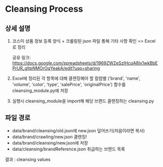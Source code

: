 # Cleansing Process
## 상세 설명
1. 코스미 상품 정보 등록 양식 + 크롤링된 json 파일 통해 기타 사항 확인 => Excel로 정리 

   공유 링크: https://docs.google.com/spreadsheets/d/1969ZWZeSzIHcqA8Ix1wkBbEPrUR_gltpNMOrOqYeakA/edit?usp=sharing
2. Excel에 정리된 각 항목에 대해 클렌징해야 할 칼럼별 ('brand', 'name', 'volume', 'color', 'type', 'salePrice', 'originalPrice') 
   함수를 cleansing_module.py에 저장
3. 실행시 cleansing_module을 import해 해당 브랜드 클렌징하는 cleansing.py

## 파일 경로
- data/brand/cleansing/old.json에 new.json 덮어쓰기(처음이라면 복사)
- data/brand/crawling/new.json 클렌징!
- data/brand/cleansing/new.json에 저장
- data/cleansing/brandReference.json 취급하는 브랜드 목록

결과 : cleansing values

